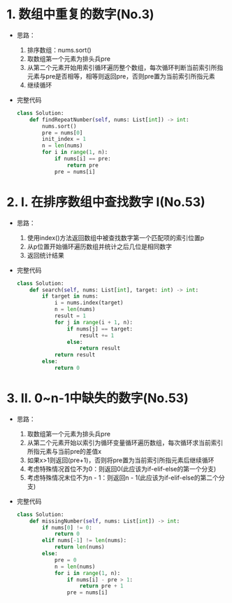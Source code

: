 # 1. 数组中重复的数字(No.3)

- 思路：

  1. 排序数组：nums.sort()
  2. 取数组第一个元素为排头兵pre
  3. 从第二个元素开始用索引循环遍历整个数组，每次循环判断当前索引所指元素与pre是否相等，相等则返回pre，否则pre置为当前索引所指元素
  4. 继续循环

- 完整代码

  ```python
  class Solution:
      def findRepeatNumber(self, nums: List[int]) -> int:
          nums.sort()
          pre = nums[0]
          init_index = 1
          n = len(nums)
          for i in range(1, n):
              if nums[i] == pre:
                  return pre
              pre = nums[i]
  ```

# 2. I. 在排序数组中查找数字 I(No.53)

- 思路：

  1. 使用index()方法返回数组中被查找数字第一个匹配项的索引位置p
  2. 从p位置开始循环遍历数组并统计之后几位是相同数字
  3. 返回统计结果

- 完整代码

  ```python
  class Solution:
      def search(self, nums: List[int], target: int) -> int:
          if target in nums:
              i = nums.index(target)
              n = len(nums)
              result = 1
              for j in range(i + 1, n):
                  if nums[j] == target:
                      result += 1
                  else:
                      return result
              return result
          else:
              return 0
  ```

# 3. II. 0~n-1中缺失的数字(No.53)

- 思路：

  1. 取数组第一个元素为排头兵pre
  2. 从第二个元素开始以索引为循环变量循环遍历数组，每次循环求当前索引所指元素与当前pre的差值x
  3. 如果x>1则返回(pre+1)，否则将pre置为当前索引所指元素后继续循环
  4. 考虑特殊情况首位不为0：则返回0(此应该为if-elif-else的第一个分支)
  5. 考虑特殊情况末位不为n - 1：则返回n - 1(此应该为if-elif-else的第二个分支)

- 完整代码

  ```python
  class Solution:
      def missingNumber(self, nums: List[int]) -> int:
          if nums[0] != 0:
              return 0
          elif nums[-1] != len(nums):
              return len(nums)
          else:
              pre = 0
              n = len(nums)
              for i in range(1, n):
                  if nums[i] - pre > 1:
                      return pre + 1
                  pre = nums[i]
  ```

  